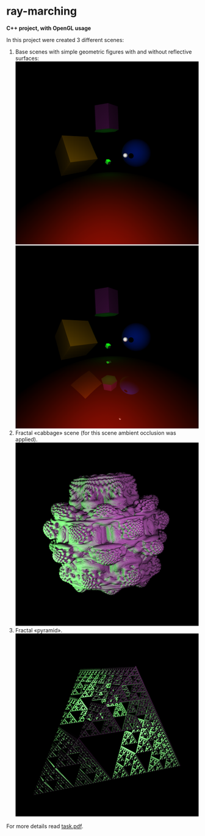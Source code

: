 # ray-marching
**C++ project, with OpenGL usage**

In this project were created 3 different scenes:

1. Base scenes with simple geometric figures with and without reflective surfaces:  
    <img src="https://github.com/dm-medvedev/ray-marching/blob/master/base/result/base-no-reflect.bmp" alt="drawing" width="600"/>  
    <img src="https://github.com/dm-medvedev/ray-marching/blob/master/base/result/base-with-reflect.bmp" alt="drawing" width="600"/>  
2. Fractal «cabbage» scene (for this scene ambient occlusion was applied).  
   <img src="https://github.com/dm-medvedev/ray-marching/blob/master/fractal-cabbage/result/cabbage.bmp" alt="drawing" width="600"/>  
3. Fractal «pyramid».  
   <img src="https://github.com/dm-medvedev/ray-marching/blob/master/fractal-pyramid/result/pyramid.bmp" alt="drawing" width="600"/>

For more details read [task.pdf](https://github.com/dm-medvedev/ray-marching/blob/master/task.pdf).
